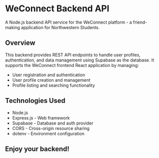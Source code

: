 # WeConnect Backend API

A Node.js backend API service for the WeConnect platform - a friend-making application for Northwestern Students.

## Overview

This backend provides REST API endpoints to handle user profiles, authentication, and data management using Supabase as the database. It supports the WeConnect frontend React application by managing:

- User registration and authentication 
- User profile creation and management
- Profile listing and searching functionality

## Technologies Used

- Node.js
- Express.js - Web framework 
- Supabase - Database and auth provider
- CORS - Cross-origin resource sharing
- dotenv - Environment configuration

## Enjoy your backend! 


